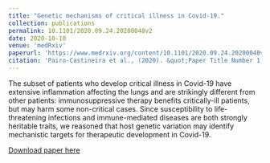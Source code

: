 ```yaml
---
title: "Genetic mechanisms of critical illness in Covid-19."
collection: publications
permalink: 10.1101/2020.09.24.20200048v2
date: 2020-10-10
venue: 'medRxiv'
paperurl: 'https://www.medrxiv.org/content/10.1101/2020.09.24.20200048v2.full.pdf'
citation: 'Pairo-Castineira et al., (2020). &quot;Paper Title Number 1.&quot; <i>Journal 1</i>. 1(1).'
---
```

The subset of patients who develop critical illness in Covid-19 have extensive inflammation affecting the lungs and are strikingly different from other patients: immunosuppressive therapy benefits critically-ill patients, but may harm some non-critical cases.
Since susceptibility to life-threatening infections and immune-mediated diseases are both strongly heritable traits, we reasoned that host genetic variation may identify mechanistic
targets for therapeutic development in Covid-19.

[Download paper here](https://www.medrxiv.org/content/10.1101/2020.09.24.20200048v2.full.pdf)
